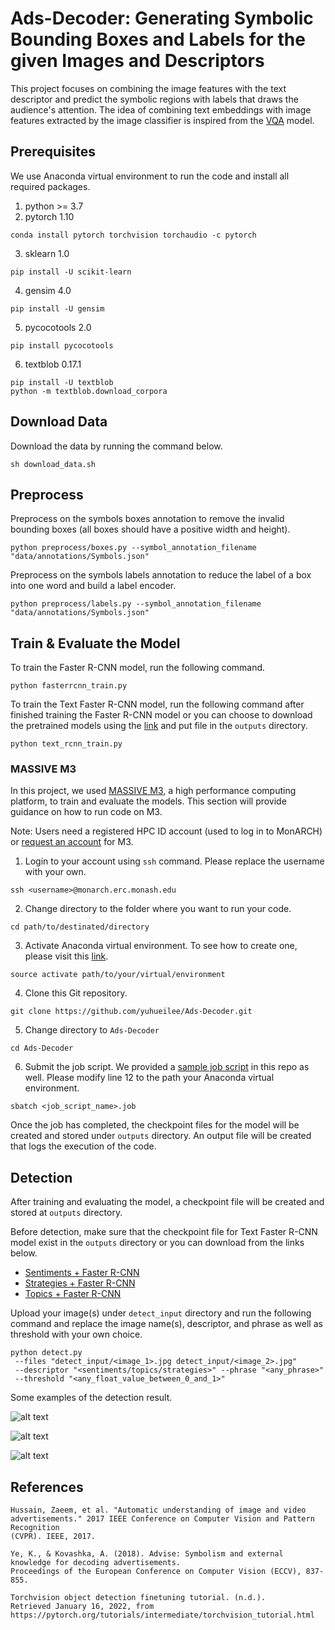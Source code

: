 # Ads-Decoder: Generating Symbolic Bounding Boxes and Labels for the given Images and Descriptors

This project focuses on combining the image features with the text descriptor and predict the symbolic regions with labels that draws the audience's attention. The idea of combining text embeddings with image features extracted by the image classifier is inspired from the [VQA](https://github.com/Shivanshu-Gupta/Visual-Question-Answering) model.

## Prerequisites
We use Anaconda virtual environment to run the code and install all required packages.

1. python >= 3.7
2. pytorch 1.10

```
conda install pytorch torchvision torchaudio -c pytorch
```

3. sklearn 1.0
    
```
pip install -U scikit-learn
```

4. gensim 4.0

```
pip install -U gensim
```

5. pycocotools 2.0

```
pip install pycocotools
```
    
6. textblob 0.17.1

```
pip install -U textblob
python -m textblob.download_corpora
```

## Download Data
Download the data by running the command below.

    sh download_data.sh

## Preprocess
Preprocess on the symbols boxes annotation to remove the invalid bounding boxes (all boxes should have a positive width and height).

    python preprocess/boxes.py --symbol_annotation_filename "data/annotations/Symbols.json"

Preprocess on the symbols labels annotation to reduce the label of a box into one word and build a label encoder.

    python preprocess/labels.py --symbol_annotation_filename "data/annotations/Symbols.json"

## Train & Evaluate the Model

To train the Faster R-CNN model, run the following command.

    python fasterrcnn_train.py

To train the Text Faster R-CNN model, run the following command after finished training the Faster R-CNN model or you can choose to download the pretrained models using the [link](https://drive.google.com/file/d/1grz1hLD2C03j7DPhr42kDiOQUBFbqCS7/view?usp=sharing) and put file in the `outputs` directory.

    python text_rcnn_train.py
    
### MASSIVE M3

In this project, we used [MASSIVE M3](https://massive.org.au/index.html), a high performance computing platform, to train and evaluate the models. This section will provide guidance on how to run code on M3.

Note: Users need a registered HPC ID account (used to log in to MonARCH) or [request an account](https://docs.massive.org.au/M3/requesting-an-account.html) for M3.

1. Login to your account using `ssh` command. Please replace the username with your own.
```
ssh <username>@monarch.erc.monash.edu
```

2. Change directory to the folder where you want to run your code.
```
cd path/to/destinated/directory
```

3. Activate Anaconda virtual environment. To see how to create one, please visit this [link](https://docs.massive.org.au/M3/software/pythonandconda/python-anaconda.html#python-anaconda).
```
source activate path/to/your/virtual/environment
```

4. Clone this Git repository.
```
git clone https://github.com/yuhueilee/Ads-Decoder.git
```

5. Change directory to `Ads-Decoder`
```
cd Ads-Decoder
```

6. Submit the job script. We provided a [sample job script](https://github.com/yuhueilee/Ads-Decoder/blob/main/sentiments_fasterrcnn.job) in this repo as well. Please modify line 12 to the path your Anaconda virtual environment.
```
sbatch <job_script_name>.job
```

Once the job has completed, the checkpoint files for the model will be created and stored under `outputs` directory. An output file will be created that logs the execution of the code.


## Detection

After training and evaluating the model, a checkpoint file will be created and stored at `outputs` directory.

Before detection, make sure that the checkpoint file for Text Faster R-CNN model exist in the `outputs` directory or you can download from the links below.

* [Sentiments + Faster R-CNN](https://drive.google.com/file/d/1--5efB6h6qS3E-9kXEeiaMJBsLs4Mo4R/view?usp=sharing)
* [Strategies + Faster R-CNN](https://drive.google.com/file/d/1WvmPzvwKCqTCB3UqUqmETg-v9GxvQdR4/view?usp=sharing)
* [Topics + Faster R-CNN](https://drive.google.com/file/d/1cnypwswbbXJhuadOAizxwso6kiyDOwAl/view?usp=sharing)

Upload your image(s) under `detect_input` directory and run the following command and replace the image name(s), descriptor, and phrase as well as threshold with your own choice.

    python detect.py 
     --files "detect_input/<image_1>.jpg detect_input/<image_2>.jpg" 
     --descriptor "<sentiments/topics/strategies>" --phrase "<any_phrase>" 
     --threshold "<any_float_value_between_0_and_1>"

Some examples of the detection result.

![alt text](detect_output/1.jpg?raw=true)

![alt text](detect_output/2.jpg?raw=true)

![alt text](detect_output/7.jpg?raw=true)

## References

```
Hussain, Zaeem, et al. "Automatic understanding of image and video
advertisements." 2017 IEEE Conference on Computer Vision and Pattern Recognition
(CVPR). IEEE, 2017.

Ye, K., & Kovashka, A. (2018). Advise: Symbolism and external knowledge for decoding advertisements. 
Proceedings of the European Conference on Computer Vision (ECCV), 837-855.

Torchvision object detection finetuning tutorial. (n.d.). 
Retrieved January 16, 2022, from https://pytorch.org/tutorials/intermediate/torchvision_tutorial.html 
```
